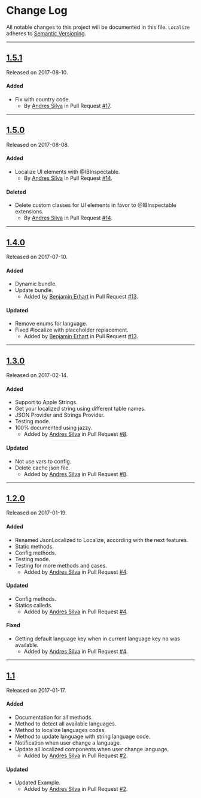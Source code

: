 # Change Log
All notable changes to this project will be documented in this file.
`Localize` adheres to [Semantic Versioning](http://semver.org/).

---

## [1.5.1](https://github.com/kekiiwaa/Localize/releases/tag/1.5.1)
Released on 2017-08-10.

#### Added
- Fix with country code.
  - By [Andres Silva](https://github.com/andresilvagomez) in Pull Request
  [#17](https://github.com/Kekiiwaa/Localize/pull/17).

---

## [1.5.0](https://github.com/kekiiwaa/Localize/releases/tag/1.5.0)
Released on 2017-08-08.

#### Added
- Localize UI elements with @IBInspectable.
  - By [Andres Silva](https://github.com/andresilvagomez) in Pull Request
  [#14](https://github.com/Kekiiwaa/Localize/pull/14).

#### Deleted
  - Delete custom classes for UI elements in favor to @IBInspectable extensions.
    - By [Andres Silva](https://github.com/andresilvagomez) in Pull Request
    [#14](https://github.com/Kekiiwaa/Localize/pull/14).

---

## [1.4.0](https://github.com/kekiiwaa/Localize/releases/tag/1.4.0)
Released on 2017-07-10.

#### Added
- Dynamic bundle.
- Update bundle.
  - Added by [Benjamin Erhart](https://github.com/tladesignz) in Pull Request
  [#13](https://github.com/Kekiiwaa/Localize/pull/13).

#### Updated
- Remove enums for language.
- Fixed #localize with placeholder replacement.
  - Added by [Benjamin Erhart](https://github.com/tladesignz) in Pull Request
  [#13](https://github.com/kekiiwaa/Localize/pull/13).

---

## [1.3.0](https://github.com/kekiiwaa/Localize/releases/tag/1.3.0)
Released on 2017-02-14.

#### Added
- Support to Apple Strings.
- Get your localized string using different table names.
- JSON Provider and Strings Provider.
- Testing mode.
- 100% documented using jazzy.
  - Added by [Andres Silva](https://github.com/andresilvagomez) in Pull Request
  [#8](https://github.com/kekiiwaa/Localize/pull/4).

#### Updated
- Not use vars to config.
- Delete cache json file.
  - Added by [Andres Silva](https://github.com/andresilvagomez) in Pull Request
  [#8](https://github.com/kekiiwaa/Localize/pull/4).

---

## [1.2.0](https://github.com/kekiiwaa/Localize/releases/tag/1.2.0)
Released on 2017-01-19.

#### Added
- Renamed JsonLocalized to Localize, according with the next features.
- Static methods.
- Config methods.
- Testing mode.
- Testing for more methods and cases.
  - Added by [Andres Silva](https://github.com/andresilvagomez) in Pull Request
  [#4](https://github.com/kekiiwaa/Localize/pull/4).

#### Updated
- Config methods.
- Statics calleds.
  - Added by [Andres Silva](https://github.com/andresilvagomez) in Pull Request
  [#4](https://github.com/kekiiwaa/Localize/pull/4).

#### Fixed
- Getting default language key when in current language key no was available.
  - Added by [Andres Silva](https://github.com/andresilvagomez) in Pull Request
  [#4](https://github.com/kekiiwaa/Localize/pull/4).

---

## [1.1](https://github.com/kekiiwaa/Localize/releases/tag/1.1)
Released on 2017-01-17.

#### Added
- Documentation for all methods.
- Method to detect all available languages.
- Method to localize languages codes.
- Method to update language with string language code.
- Notification when user change a language.
- Update all localized components when user change language.
  - Added by [Andres Silva](https://github.com/andresilvagomez) in Pull Request
  [#2](https://github.com/kekiiwaa/Localize/pull/2).

#### Updated
- Updated Example.
  - Added by [Andres Silva](https://github.com/andresilvagomez) in Pull Request
  [#2](https://github.com/kekiiwaa/Localize/pull/2).
